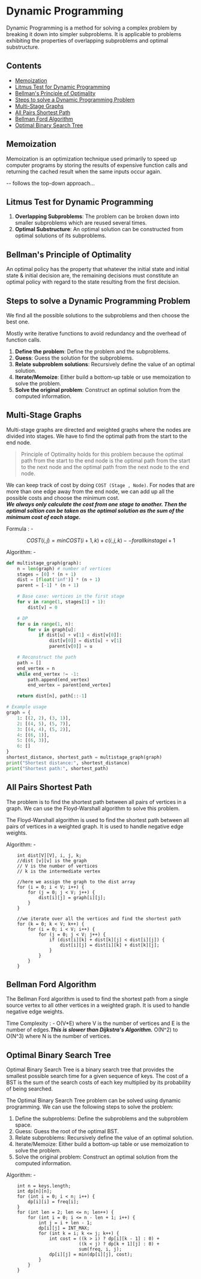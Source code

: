 # Dynamic Programming 

Dynamic Programming is a method for solving a complex problem by breaking it down into simpler subproblems. It is applicable to problems exhibiting the properties of overlapping subproblems and optimal substructure.

## Contents

- [Memoization](#memoization)
- [Litmus Test for Dynamic Programming](#litmus-test-for-dynamic-programming)
- [Bellman's Principle of Optimality](#bellmans-principle-of-optimality)
- [Steps to solve a Dynamic Programming Problem](#steps-to-solve-a-dynamic-programming-problem)
- [Multi-Stage Graphs](#multi-stage-graphs)
- [All Pairs Shortest Path](#all-pairs-shortest-path)
- [Bellman Ford Algorithm](#bellman-ford-algorithm)
- [Optimal Binary Search Tree](#optimal-binary-search-tree)


## Memoization

Memoization is an optimization technique used primarily to speed up computer programs by storing the results of expensive function calls and returning the cached result when the same inputs occur again.

-- follows the top-down approach...

## Litmus Test for Dynamic Programming

1. **Overlapping Subproblems**: The problem can be broken down into smaller subproblems which are reused several times.
2. **Optimal Substructure**: An optimal solution can be constructed from optimal solutions of its subproblems.

## Bellman's Principle of Optimality

An optimal policy has the property that whatever the initial state and initial state & initial decision are, the remaining decisions must constitute an optimal policy with regard to the state resulting from the first decision.

## Steps to solve a Dynamic Programming Problem

We find all the possible solutions to the subproblems and then choose the best one.

Mostly write iterative functions to avoid redundancy and the overhead of function calls.   

1. **Define the problem**: Define the problem and the subproblems.
2. **Guess**: Guess the solution for the subproblems.
3. **Relate subproblem solutions**: Recursively define the value of an optimal solution.
4. **Iterate/Memoize**: Either build a bottom-up table or use memoization to solve the problem.
5. **Solve the original problem**: Construct an optimal solution from the computed information.

##  Multi-Stage Graphs 

Multi-stage graphs are directed and weighted graphs where the nodes are divided into stages. We have to find the optimal path from the start to the end node.    

> Principle of Optimality holds for this problem because the optimal path from the start to the end node is the optimal path from the start to the next node and the optimal path from the next node to the end node.

We can keep track of cost by doing    ```COST (Stage , Node)```.  For nodes that are more than one edge away from the end node, we can add up all the possible costs and choose the minimum cost.   
 ***We always only calculate the cost from one stage to another. Then the optimal soltion can be taken as the optimal solution as the sum of the minimum cost of each stage.***

 Formula : -
 ```math
    COST (i,j) = min { COST (i+1,k) + c(i,j,k) } 
    --for all k in stage i+1    
```

Algorithm: -
```python
def multistage_graph(graph):
    n = len(graph) # number of vertices
    stages = [0] * (n + 1)
    dist = [float('inf')] * (n + 1)
    parent = [-1] * (n + 1)

    # Base case: vertices in the first stage
    for v in range(1, stages[1] + 1):
        dist[v] = 0

    # DP
    for u in range(1, n):
        for v in graph[u]:
            if dist[u] + v[1] < dist[v[0]]:
                dist[v[0]] = dist[u] + v[1]
                parent[v[0]] = u

    # Reconstruct the path
    path = []
    end_vertex = n
    while end_vertex != -1:
        path.append(end_vertex)
        end_vertex = parent[end_vertex]

    return dist[n], path[::-1]

# Example usage
graph = {
    1: [(2, 2), (3, 1)],
    2: [(4, 5), (5, 7)],
    3: [(4, 4), (5, 2)],
    4: [(6, 1)],
    5: [(6, 3)],
    6: []
}
shortest_distance, shortest_path = multistage_graph(graph)
print("Shortest distance:", shortest_distance)
print("Shortest path:", shortest_path)

```

## All Pairs Shortest Path

The problem is to find the shortest path between all pairs of vertices in a graph. We can use the Floyd-Warshall algorithm to solve this problem.

The Floyd-Warshall algorithm is used to find the shortest path between all pairs of vertices in a weighted graph. It is used to handle negative edge weights.

Algorithm: -
```
    int dist[V][V], i, j, k;
    //dist [v][v] is the graph
    // V is the number of vertices
    // k is the intermediate vertex

    //here we assign the graph to the dist array
    for (i = 0; i < V; i++) {
        for (j = 0; j < V; j++) {
            dist[i][j] = graph[i][j];
        }
    }

    //we iterate over all the vertices and find the shortest path
    for (k = 0; k < V; k++) {
        for (i = 0; i < V; i++) {
            for (j = 0; j < V; j++) {
                if (dist[i][k] + dist[k][j] < dist[i][j]) {
                    dist[i][j] = dist[i][k] + dist[k][j];
                }
            }
        }
    }
```


## Bellman Ford Algorithm

The Bellman Ford algorithm is used to find the shortest path from a single source vertex to all other vertices in a weighted graph. It is used to handle negative edge weights.

Time Complexity : - O(V*E) where V is the number of vertices and E is the number of edges.___This is slower than Dijkstra's Algorithm.___ O(N^2) to O(N^3) where N is the number of vertices.


## Optimal Binary Search Tree

Optimal Binary Search Tree is a binary search tree that provides the smallest possible search time for a given sequence of keys. The cost of a BST is the sum of the search costs of each key multiplied by its probability of being searched.

The Optimal Binary Search Tree problem can be solved using dynamic programming. We can use the following steps to solve the problem:

1. Define the subproblems: Define the subproblems and the subproblem space.
2. Guess: Guess the root of the optimal BST.
3. Relate subproblems: Recursively define the value of an optimal solution.
4. Iterate/Memoize: Either build a bottom-up table or use memoization to solve the problem.
5. Solve the original problem: Construct an optimal solution from the computed information.

Algorithm: -
```
    int n = keys.length;
    int dp[n][n];
    for (int i = 0; i < n; i++) {
        dp[i][i] = freq[i];
    }
    for (int len = 2; len <= n; len++) {
        for (int i = 0; i <= n - len + 1; i++) {
            int j = i + len - 1;
            dp[i][j] = INT_MAX;
            for (int k = i; k <= j; k++) {
                int cost = ((k > i) ? dp[i][k - 1] : 0) +
                           ((k < j) ? dp[k + 1][j] : 0) +
                           sum(freq, i, j);
                dp[i][j] = min(dp[i][j], cost);
            }
        }
    }
```

